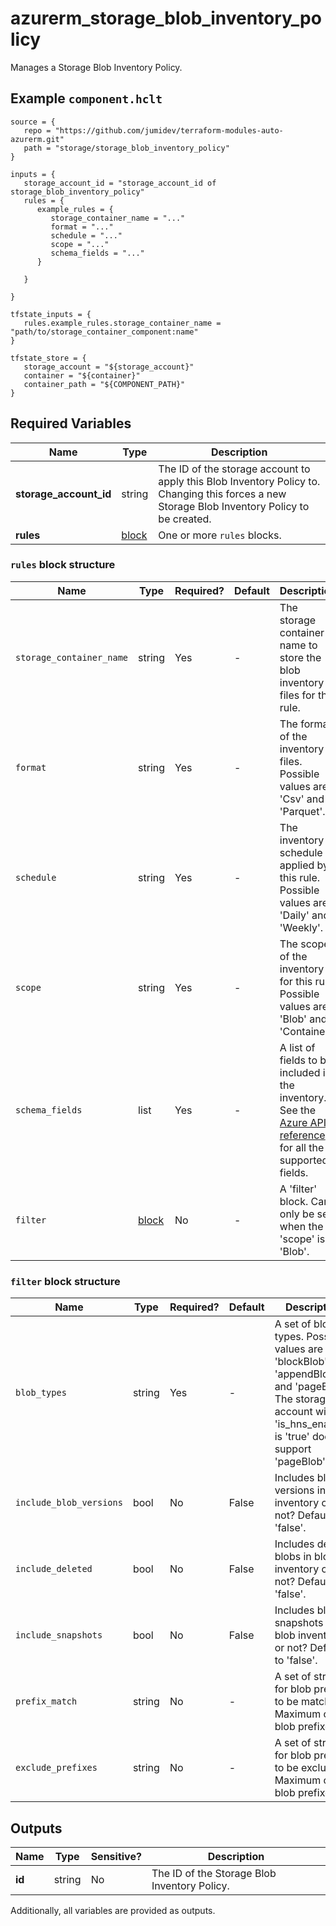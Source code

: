 # azurerm_storage_blob_inventory_policy

Manages a Storage Blob Inventory Policy.

## Example `component.hclt`

```hcl
source = {
   repo = "https://github.com/jumidev/terraform-modules-auto-azurerm.git" 
   path = "storage/storage_blob_inventory_policy" 
}

inputs = {
   storage_account_id = "storage_account_id of storage_blob_inventory_policy" 
   rules = {
      example_rules = {
         storage_container_name = "..."   
         format = "..."   
         schedule = "..."   
         scope = "..."   
         schema_fields = "..."   
      }
  
   }
 
}

tfstate_inputs = {
   rules.example_rules.storage_container_name = "path/to/storage_container_component:name" 
}

tfstate_store = {
   storage_account = "${storage_account}" 
   container = "${container}" 
   container_path = "${COMPONENT_PATH}" 
}

```

## Required Variables

| Name | Type |  Description |
| ---- | --------- |  ----------- |
| **storage_account_id** | string |  The ID of the storage account to apply this Blob Inventory Policy to. Changing this forces a new Storage Blob Inventory Policy to be created. | 
| **rules** | [block](#rules-block-structure) |  One or more `rules` blocks. | 

### `rules` block structure

| Name | Type | Required? | Default | Description |
| ---- | ---- | --------- | ------- | ----------- |
| `storage_container_name` | string | Yes | - | The storage container name to store the blob inventory files for this rule. |
| `format` | string | Yes | - | The format of the inventory files. Possible values are 'Csv' and 'Parquet'. |
| `schedule` | string | Yes | - | The inventory schedule applied by this rule. Possible values are 'Daily' and 'Weekly'. |
| `scope` | string | Yes | - | The scope of the inventory for this rule. Possible values are 'Blob' and 'Container'. |
| `schema_fields` | list | Yes | - | A list of fields to be included in the inventory. See the [Azure API reference](https://docs.microsoft.com/rest/api/storagerp/blob-inventory-policies/create-or-update#blobinventorypolicydefinition) for all the supported fields. |
| `filter` | [block](#rules-block-structure) | No | - | A 'filter' block. Can only be set when the 'scope' is 'Blob'. |

### `filter` block structure

| Name | Type | Required? | Default | Description |
| ---- | ---- | --------- | ------- | ----------- |
| `blob_types` | string | Yes | - | A set of blob types. Possible values are 'blockBlob', 'appendBlob', and 'pageBlob'. The storage account with 'is_hns_enabled' is 'true' doesn't support 'pageBlob'. |
| `include_blob_versions` | bool | No | False | Includes blob versions in blob inventory or not? Defaults to 'false'. |
| `include_deleted` | bool | No | False | Includes deleted blobs in blob inventory or not? Defaults to 'false'. |
| `include_snapshots` | bool | No | False | Includes blob snapshots in blob inventory or not? Defaults to 'false'. |
| `prefix_match` | string | No | - | A set of strings for blob prefixes to be matched. Maximum of 10 blob prefixes. |
| `exclude_prefixes` | string | No | - | A set of strings for blob prefixes to be excluded. Maximum of 10 blob prefixes. |



## Outputs

| Name | Type | Sensitive? | Description |
| ---- | ---- | --------- | --------- |
| **id** | string | No  | The ID of the Storage Blob Inventory Policy. | 

Additionally, all variables are provided as outputs.
